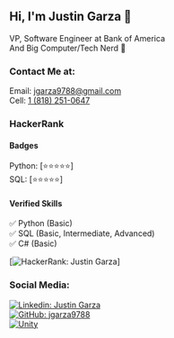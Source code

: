 ## Hi, I'm Justin Garza 🍌  
VP, Software Engineer at Bank of America  
And Big Computer/Tech Nerd 🧠

### Contact Me at:  
Email: jgarza9788@gmail.com  
Cell: [1 (818) 251-0647](tel:18182510647)


### HackerRank
#### Badges 
Python: [⭐⭐⭐⭐⭐]   
SQL: [⭐⭐⭐⭐⭐]
#### Verified Skills
✅ Python (Basic)  
✅ SQL (Basic, Intermediate, Advanced)  
✅ C# (Basic)  


[![HackerRank: Justin Garza](https://img.shields.io/badge/---?style=flat-square&logo=HackerRank&logoColor=black&link=https://www.hackerrank.com/jgarza9788)]


### Social Media:

[![Linkedin: Justin Garza](https://img.shields.io/badge/-Justin_Garza-blue?style=flat-square&logo=Linkedin&logoColor=white&link=https://www.linkedin.com/in/justin-garza-9a684a44/)](https://www.linkedin.com/in/justin-garza-9a684a44/)  
[![GitHub: jgarza9788](https://img.shields.io/badge/jgarza9788-161b22?&style=flat-square&logo=github)](https://github.com/jgarza9788)  
[![Unity](https://img.shields.io/badge/Justin_Garza-000000.svg?style=flat-square&logo=unity)](https://assetstore.unity.com/publishers/7928)



<!--
[![Linkedin: Justin Garza](https://img.shields.io/badge/JGarza9788-E4405F?style=flat-square&logo=instagram&logoColor=white)](https://www.instagram.com/jgarza9788/)  
[![Linkedin: Justin Garza](https://img.shields.io/badge/Justin_Garza-1877F2?style=flat-square&logo=facebook&logoColor=white)](https://www.facebook.com/jgarza9788)  
-->

<!--
### Technologies & Tools

![](https://img.shields.io/badge/OS-Windows_10-informational?style=flat-square&logo=Windows&logoColor=white&color=0078d2)  
![](https://img.shields.io/badge/Editor-VS_Code-informational?style=flat-square&logo=visual-studio-code&logoColor=white&color=0078d2)  
![](https://img.shields.io/badge/Python-informational?style=flat-square&logo=python&logoColor=white&color=555555)  
![](https://img.shields.io/badge/JavaScript-informational?style=flat-square&logo=javascript&logoColor=white&color=555555)  
![](https://img.shields.io/badge/C++-informational?style=flat-square&logo=cplusplus&logoColor=white&color=555555)  
![](https://img.shields.io/badge/C%23-informational?style=flat-square&logo=csharp&logoColor=white&color=555555)  
![](https://img.shields.io/badge/Flutter-informational?style=flat-square&logo=flutter&logoColor=white&color=555555)  
![](https://img.shields.io/badge/Terminal-informational?style=flat-square&logo=windowsterminal&logoColor=white&color=555555)  
![](https://img.shields.io/badge/T_SQL-informational?style=flat-square&logo=microsoftsqlserver&logoColor=white&color=555555)  
![](https://img.shields.io/badge/Teradata-informational?style=flat-square&logo=teradata&logoColor=white&color=555555)  
![](https://img.shields.io/badge/PostgreSQL-informational?style=flat-square&logo=postgresql&logoColor=white&color=555555)
-->

<!--
**jgarza9788/jgarza9788** is a ✨ _special_ ✨ repository because its `README.md` (this file) appears on your GitHub profile.

Here are some ideas to get you started:

- 🔭 I’m currently working on ...
- 🌱 I’m currently learning ...
- 👯 I’m looking to collaborate on ...
- 🤔 I’m looking for help with ...
- 💬 Ask me about ...
- 📫 How to reach me: ...
- ⚡ Fun fact: ...
-->


<!--
AWS certificate
Azure certificate
Google Cloud certificate

data analytics
project management
block chain (multi-course)
-->

<!--
https://grow.google/certificates/data-analytics/
https://grow.google/certificates/project-management/
https://www.coursera.org/specializations/blockchain#courses

https://digitalskills.cpie.csulb.edu/software-development-bootcamp/ - 15k
-->
